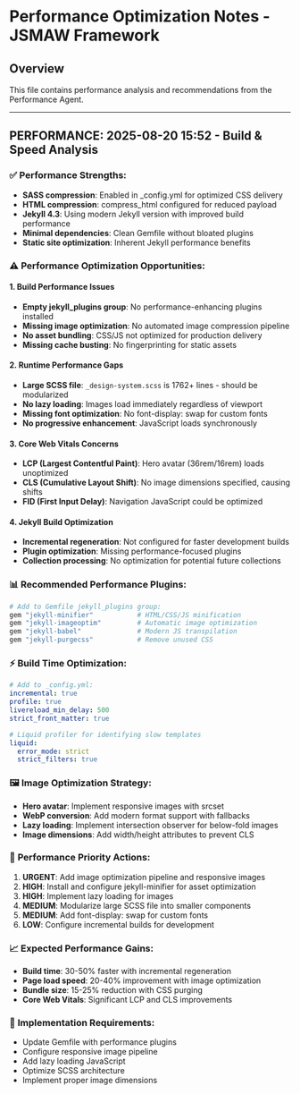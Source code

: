 # Performance Optimization Notes - JSMAW Framework

## Overview
This file contains performance analysis and recommendations from the Performance Agent.

---

## PERFORMANCE: 2025-08-20 15:52 - Build & Speed Analysis

### ✅ **Performance Strengths:**
- **SASS compression**: Enabled in _config.yml for optimized CSS delivery
- **HTML compression**: compress_html configured for reduced payload
- **Jekyll 4.3**: Using modern Jekyll version with improved build performance
- **Minimal dependencies**: Clean Gemfile without bloated plugins
- **Static site optimization**: Inherent Jekyll performance benefits

### ⚠️ **Performance Optimization Opportunities:**

#### 1. **Build Performance Issues**
- **Empty jekyll_plugins group**: No performance-enhancing plugins installed
- **Missing image optimization**: No automated image compression pipeline
- **No asset bundling**: CSS/JS not optimized for production delivery
- **Missing cache busting**: No fingerprinting for static assets

#### 2. **Runtime Performance Gaps**
- **Large SCSS file**: `_design-system.scss` is 1762+ lines - should be modularized
- **No lazy loading**: Images load immediately regardless of viewport
- **Missing font optimization**: No font-display: swap for custom fonts
- **No progressive enhancement**: JavaScript loads synchronously

#### 3. **Core Web Vitals Concerns**
- **LCP (Largest Contentful Paint)**: Hero avatar (36rem/16rem) loads unoptimized
- **CLS (Cumulative Layout Shift)**: No image dimensions specified, causing shifts
- **FID (First Input Delay)**: Navigation JavaScript could be optimized

#### 4. **Jekyll Build Optimization**
- **Incremental regeneration**: Not configured for faster development builds
- **Plugin optimization**: Missing performance-focused plugins
- **Collection processing**: No optimization for potential future collections

### 📊 **Recommended Performance Plugins:**
```ruby
# Add to Gemfile jekyll_plugins group:
gem "jekyll-minifier"           # HTML/CSS/JS minification
gem "jekyll-imageoptim"         # Automatic image optimization
gem "jekyll-babel"              # Modern JS transpilation
gem "jekyll-purgecss"           # Remove unused CSS
```

### ⚡ **Build Time Optimization:**
```yaml
# Add to _config.yml:
incremental: true
profile: true
livereload_min_delay: 500
strict_front_matter: true

# Liquid profiler for identifying slow templates
liquid:
  error_mode: strict
  strict_filters: true
```

### 🖼️ **Image Optimization Strategy:**
- **Hero avatar**: Implement responsive images with srcset
- **WebP conversion**: Add modern format support with fallbacks
- **Lazy loading**: Implement intersection observer for below-fold images
- **Image dimensions**: Add width/height attributes to prevent CLS

### 🎯 **Performance Priority Actions:**
1. **URGENT**: Add image optimization pipeline and responsive images
2. **HIGH**: Install and configure jekyll-minifier for asset optimization
3. **HIGH**: Implement lazy loading for images
4. **MEDIUM**: Modularize large SCSS file into smaller components
5. **MEDIUM**: Add font-display: swap for custom fonts
6. **LOW**: Configure incremental builds for development

### 📈 **Expected Performance Gains:**
- **Build time**: 30-50% faster with incremental regeneration
- **Page load speed**: 20-40% improvement with image optimization
- **Bundle size**: 15-25% reduction with CSS purging
- **Core Web Vitals**: Significant LCP and CLS improvements

### 🔧 **Implementation Requirements:**
- Update Gemfile with performance plugins
- Configure responsive image pipeline
- Add lazy loading JavaScript
- Optimize SCSS architecture
- Implement proper image dimensions